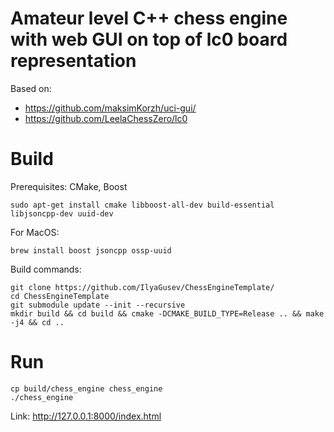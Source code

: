 # Amateur level C++ chess engine with web GUI on top of lc0 board representation

Based on:
* https://github.com/maksimKorzh/uci-gui/
* https://github.com/LeelaChessZero/lc0

# Build

Prerequisites: CMake, Boost
```
sudo apt-get install cmake libboost-all-dev build-essential libjsoncpp-dev uuid-dev
```

For MacOS:
```
brew install boost jsoncpp ossp-uuid
```

Build commands:
```
git clone https://github.com/IlyaGusev/ChessEngineTemplate/
cd ChessEngineTemplate
git submodule update --init --recursive
mkdir build && cd build && cmake -DCMAKE_BUILD_TYPE=Release .. && make -j4 && cd ..
```

# Run
```
cp build/chess_engine chess_engine
./chess_engine
```

Link: http://127.0.0.1:8000/index.html
